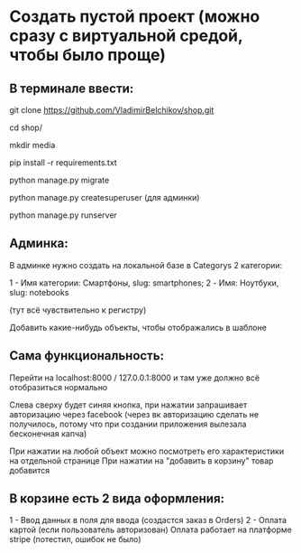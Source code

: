 Создать пустой проект (можно сразу с виртуальной средой, чтобы было проще)
=
В терминале ввести:
-
git clone https://github.com/VladimirBelchikov/shop.git 

cd shop/

mkdir media

pip install -r requirements.txt 

python manage.py migrate

python manage.py createsuperuser (для админки)

python manage.py runserver

Админка:
-
В админке нужно создать на локальной базе в Categorys 2 категории:

1 - Имя категории: Смартфоны, slug: smartphones; 2 - Имя: Ноутбуки, slug: notebooks

(тут всё чувствительно к регистру)


Добавить какие-нибудь объекты, чтобы отображались в шаблоне

Сама функциональность:
-
Перейти на localhost:8000 / 127.0.0.1:8000 и там уже должно всё отобразиться нормально


Слева сверху будет синяя кнопка, при нажатии запрашивает авторизацию через facebook
(через вк авторизацию сделать не получилось, потому что при создании приложения вылезала бесконечная капча)


При нажатии на любой объект можно посмотреть его характеристики на отдельной странице
При нажатии на "добавить в корзину" товар добавится


В корзине есть 2 вида оформления:
-
1 - Ввод данных в поля для ввода (создастся заказ в Orders)
2 - Оплата картой (если пользователь авторизован)
Оплата работает на платформе stripe (потестил, ошибок не было)
